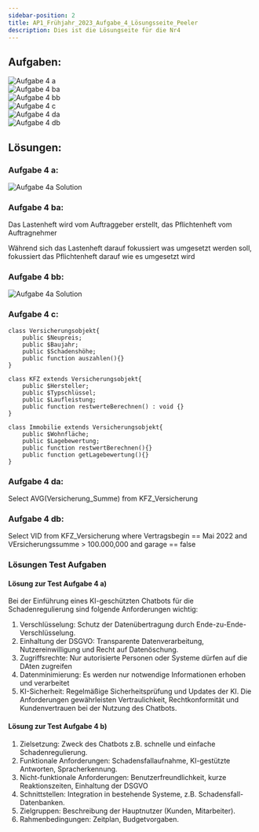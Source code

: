 ```yaml
---
sidebar-position: 2
title: AP1_Frühjahr_2023_Aufgabe_4_Lösungsseite_Peeler
description: Dies ist die Lösungseite für die Nr4
---
```


## Aufgaben:

![Aufgabe 4 a](../../../../../static/img/AP1/2023/ap1f_2023/AP1_2023_Frühjahr_Aufgabe_4a.png)  
![Aufgabe 4 ba](../../../../../static/img/AP1/2023/ap1f_2023/AP1_2023_Frühjahr_Aufgbae_4ba.png)  
![Aufgabe 4 bb](../../../../../static/img/AP1/2023/ap1f_2023/AP1_2023_Frühjahr_Aufgabe_4bb.png)  
![Aufgabe 4 c](../../../../../static/img/AP1/2023/ap1f_2023/AP1_2023_Frühjahr_Aufgabe_4c.png)  
![Aufgabe 4 da](../../../../../static/img/AP1/2023/ap1f_2023/AP1_2023_Frühjahr_Aufgabe_4da.png)  
![Aufgabe 4 db](../../../../../static/img/AP1/2023/ap1f_2023/AP1_2023_Frühjahr_Aufgabe_4db.png)  

## Lösungen:

### Aufgabe 4 a:

![Aufgabe 4a Solution](../../../../../static/img/AP1/2023/ap1f_2023/solution/AP1_2023_Frühjahr_Aufgabe_4a_Solution.png)

### Aufgabe 4 ba:
Das Lastenheft wird vom Auftraggeber erstellt, das Pflichtenheft vom Auftragnehmer 

Während sich das Lastenheft darauf fokussiert was umgesetzt werden soll, fokussiert das Pflichtenheft darauf wie es umgesetzt wird 

### Aufgabe 4 bb:

![Aufgabe 4a Solution](../../../../../static/img/AP1/2023/ap1f_2023/solution/AP1_2023_Frühjahr_Aufgabe_4bb_Solution.png)


### Aufgabe 4 c:
```
class Versicherungsobjekt{  
    public $Neupreis;  
    public $Baujahr;  
    public $Schadenshöhe;  
    public function auszahlen(){}  
}  

class KFZ extends Versicherungsobjekt{  
    public $Hersteller;   
    public $Typschlüssel;   
    public $Laufleistung;   
    public function restwerteBerechnen() : void {}  
}

class Immobilie extends Versicherungsobjekt{  
    public $Wohnfläche;  
    public $Lagebewertung;  
    public function restwertBerechnen(){}  
    public function getLagebewertung(){}  
}
```

### Aufgabe 4 da:

Select AVG(Versicherung_Summe) from KFZ_Versicherung 

### Aufgabe 4 db:

Select VID from KFZ_Versicherung where Vertragsbegin == Mai 2022 and VErsicherungssumme > 100.000,000 and garage == false 

### Lösungen Test Aufgaben 

#### Lösung zur Test Aufgabe 4 a)
Bei der Einführung eines KI-geschützten Chatbots für die Schadenregulierung sind folgende Anforderungen wichtig: 
1. Verschlüsselung: Schutz der Datenübertragung durch Ende-zu-Ende-Verschlüsselung.
2. Einhaltung der DSGVO: Transparente Datenverarbeitung, Nutzereinwilligung und Recht auf Datenöschung.
3. Zugriffsrechte: Nur autorisierte Personen oder Systeme dürfen auf die DAten zugreifen
4. Datenminimierung: Es werden nur notwendige Informationen erhoben und verarbeitet
5. KI-Sicherheit: Regelmäßige Sicherheitsprüfung und Updates der KI.
Die Anforderungen gewährleisten Vertraulichkeit, Rechtkonformität und Kundenvertrauen bei der Nutzung des Chatbots.

#### Lösung zur Test Aufgabe 4 b) 
1. Zielsetzung: Zweck des Chatbots z.B. schnelle und einfache Schadenregulierung.
2. Funktionale Anforderungen: Schadensfallaufnahme, KI-gestützte Antworten, Spracherkennung.
3. Nicht-funktionale Anforderungen: Benutzerfreundlichkeit, kurze Reaktionszeiten, Einhaltung der DSGVO
4. Schnittstellen: Integration in bestehende Systeme, z.B. Schadensfall-Datenbanken.
5. Zielgruppen: Beschreibung der Hauptnutzer (Kunden, Mitarbeiter).
6. Rahmenbedingungen: Zeitplan, Budgetvorgaben.

